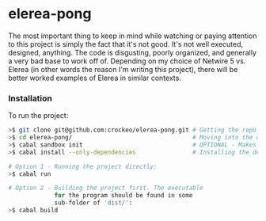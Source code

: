 # elerea-pong

The most important thing to keep in mind while watching or paying attention to
this project is simply the fact that it's not good. It's not well executed,
designed, anything. The code is disgusting, poorly organized, and generally a
very bad base to work off of. Depending on my choice of Netwire 5 vs. Elerea
(in other words the reason I'm writing this project), there will be better
worked examples of Elerea in similar contexts.

### Installation

To run the project:

```bash
>$ git clone git@github.com:crockeo/elerea-pong.git # Getting the repo
>$ cd elerea-pong/                                  # Moving into the directory
>$ cabal sandbox init                               # OPTIONAL - Makes a cabal sandbox for you - I usually do
>$ cabal install --only-dependencies                # Installing the dependencies for the project.

# Option 1 - Running the project directly:
>$ cabal run

# Option 2 - Building the project first. The executable
             for the program should be found in some
             sub-folder of 'dist/':
>$ cabal build
```
